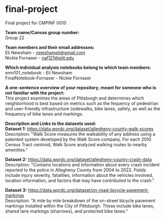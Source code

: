 # final-project
Final project for CMPINF 0010 

<b>Team name/Canvas group number:</b>
<br>Group 22

<b>Team members and their email addresses:</b>
<br>Eli Newsham - newshameli@gmail.com
<br>Nickie Fornaser - naf121@pitt.edu

<b>Which individual analysis notebooks belong to which team members:</b>
<br>emn101_notebook - Eli Newsham
<br>FinalNotebook-Fornaser - Nickie Fornaser

<b>A one-sentence overview of your repository, meant for someone who is not familiar with the project:</b>
<br> This project examines the areas of Pittsburgh and determines which neighborhood is best based on metrics such as the fequency of pedestrian and user-friendly infrastructure (sidewalks, bike lanes, safety, as well as the frequency of bike lanes and markings.


<b>Description and Links to the datasets used:</b><br>
<b>Dataset 1:</b> https://data.wprdc.org/dataset/allegheny-county-walk-scores
<br>Description: "Walk Score measures the walkability of any address using a patented system developed by the Walk Score company. For each 2010 Census Tract centroid, Walk Score analyzed walking routes to nearby amenities."

<b>Dataset 2:</b> https://data.wprdc.org/dataset/allegheny-county-crash-data
<br>Description: "Contains locations and information about every crash incident reported to the police in Allegheny County from 2004 to 2022. Fields include injury severity, fatalities, information about the vehicles involved, location information, and factors that may have contributed to the crash."

<b>Dataset 3:</b> https://data.wprdc.org/dataset/on-road-bicycle-pavement-markings
<br>Description: "A mile by mile breakdown of the on-street bicycle pavement markings installed within the City of Pittsburgh. These include bike lanes, shared lane markings (sharrows), and protected bike lanes."


